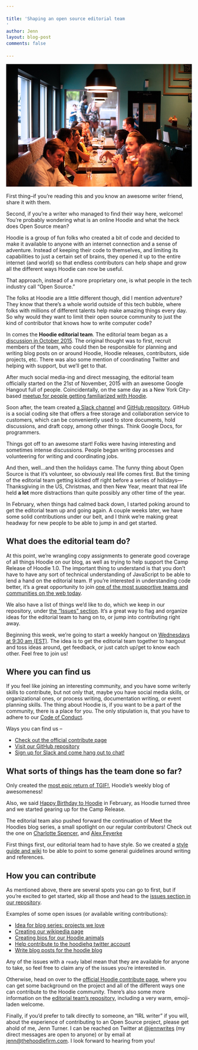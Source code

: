 ```yaml
---

title: 'Shaping an open source editorial team
'
author: Jenn
layout: blog-post
comments: false

---
```


<img src="/blog/images/201603/community.jpg" alt="Community" style="border: 0">

First thing–if you’re reading this and you know an awesome writer friend, share it with them.

Second, if you’re a writer who managed to find their way here, welcome! You’re probably wondering what is an online Hoodie and what the heck does Open Source mean?

Hoodie is a group of fun folks who created a bit of code and decided to make it available to anyone with an internet connection and a sense of adventure. Instead of keeping their code to themselves, and limiting its capabilities to just a certain set of brains, they opened it up to the entire internet (and world) so that endless contributors can help shape and grow all the different ways Hoodie can now be useful.

That approach, instead of a more proprietary one, is what people in the tech industry call “Open Source.”

The folks at Hoodie are a little different though, did I mention adventure? They know that there’s a whole world outside of this tech bubble, where folks with millions of different talents help make amazing things every day. So why would they want to limit their open source community to just the kind of contributor that knows how to write computer code?

In comes the __Hoodie editorial team__. The editorial team began as a [discussion in October 2015](https://github.com/hoodiehq/discussion/issues/82). The original thought was to first, recruit members of the team, who could then be responsible for planning and writing blog posts on or around Hoodie, Hoodie releases, contributors, side projects, etc. There was also some mention of coordinating Twitter and helping with support, but we’ll get to that.

After much social media-ing and direct messaging, the editorial team officially started on the 21st of November, 2015 with an awesome Google Hangout full of people. Coincidentally, on the same day as a New York City-based [meetup for people getting familiarized with Hoodie](http://hood.ie/blog/meet-the-hoodies-offline.html).

Soon after, the team created [a Slack channel](http://hood.ie/chat/) and [GitHub repository](https://github.com/hoodiehq/editorial/). GitHub is a social coding site that offers a free storage and collaboration service to customers, which can be conveniently used to store documents, hold discussions, and draft copy, among other things. Think Google Docs, for programmers.

Things got off to an awesome start! Folks were having interesting and sometimes intense discussions. People began writing processes and volunteering for writing and coordinating jobs.

And then, well…and then the holidays came. The funny thing about Open Source is that it’s volunteer, so obviously real life comes first. But the timing of the editorial team getting kicked off right before a series of holidays—Thanksgiving in the US, Christmas, and then New Year, meant that real life held __a lot__ more distractions than quite possibly any other time of the year.

In February, when things had calmed back down, I started poking around to get the editorial team up and going again. A couple weeks later, we have some solid contributions under our belt, and I think we’re making great headway for new people to be able to jump in and get started.

## What does the editorial team do?
At this point, we’re wrangling copy assignments to generate good coverage of all things Hoodie on our blog, as well as trying to help support the Camp Release of Hoodie 1.0. The important thing to understand is that you don’t have to have any sort of technical understanding of JavaScript to be able to lend a hand on the editorial team. If you’re interested in understanding code better, it’s a great opportunity to join [one of the most supportive teams and communities on the web today](https://opensource.com/life/16/2/hoodie-open-source-community).

We also have a list of things we’d like to do, which we keep in our repository, under [the “Issues” section](https://github.com/hoodiehq/editorial/issues). It’s a great way to flag and organize ideas for the editorial team to hang on to, or jump into contributing right away.

Beginning this week, we’re going to start a weekly hangout on [Wednesdays at 9:30 am (EST)](http://everytimezone.com/#2016-3-9,-1290,cn3). The idea is to get the editorial team together to hangout and toss ideas around, get feedback, or just catch up/get to know each other. Feel free to join us! 

## Where you can find us
If you feel like joining an interesting community, and you have some writerly skills to contribute, but not only that, maybe you have social media skills, or organizational ones, or process writing, documentation writing, or event planning skills. The thing about Hoodie is, if you want to be a part of the community, there is a place for you. The only stipulation is, that you have to adhere to our [Code of Conduct](http://hood.ie/code-of-conduct).

Ways you can find us –
+ [Check out the official contribute page](http://hood.ie/contribute/) 
+ [Visit our GitHub repository](https://github.com/hoodiehq/editorial)
+ [Sign up for Slack and come hang out to chat!](http://hood.ie/chat/)

## What sorts of things has the team done so far?
Only created the [most epic return of TGIF!](http://hood.ie/blog/terrier-open-source-sensitive-democracy-for-hamilton-tiles-tgif-73.html), Hoodie’s weekly blog of awesomeness! 

Also, we said [Happy Birthday to Hoodie](http://hood.ie/blog/happy-birthday-hoodie.html) in February, as Hoodie turned three and we started gearing up for the Camp Release. 

The editorial team also pushed forward the continuation of Meet the Hoodies blog series, a small spotlight on our regular contributors! Check out the one on [Charlotte Spencer](http://hood.ie/blog/Charlotte-Spencer-meet-the-hoodies-2.html), and [Alex Feyerke](http://hood.ie/blog/Alex-Feyerke-meet-the-hoodies-1.html)

First things first, our editorial team had to have style. So we created a [style guide and wiki](https://github.com/hoodiehq/editorial/wiki) to be able to point to some general guidelines around writing and references. 

## How you can contribute
As mentioned above, there are several spots you can go to first, but if you’re excited to get started, skip all those and head to the [issues section in our repository](https://github.com/hoodiehq/editorial/issues).

Examples of some open issues (or available writing contributions):

+ [Idea for blog series: projects we love](https://github.com/hoodiehq/editorial/issues/25)
+ [Creating our wikipedia page](https://github.com/hoodiehq/editorial/issues/57)
+ [Creating bios for our Hoodie animals](https://github.com/hoodiehq/editorial/issues/66)
+ [Help contribute to the hoodiehq twitter account](https://github.com/hoodiehq/editorial/issues/5)
+ [Write blog posts for the hoodie blog](https://github.com/hoodiehq/editorial/issues/71)

Any of the issues with a `ready` label mean that they are available for anyone to take, so feel free to claim any of the issues you’re interested in.

Otherwise, head on over to the [official Hoodie contribute page](http://hood.ie/contribute/), where you can get some background on the project and all of the different ways one can contribute to the Hoodie community. There’s also some more information on the [editorial team’s repository](https://github.com/hoodiehq/editorial), including a very warm, emoji-laden welcome.

Finally, if you’d prefer to talk directly to someone, an “IRL writer” if you will, about the experience of contributing to an Open Source project, please get ahold of me, Jenn Turner. I can be reached on Twitter at [@jennwrites](https://twitter.com/jennwrites) (my direct messages are open to anyone) or by email at [jenn@thehoodiefirm.com](mailto:jenn@thehoodiefirm.com). I look forward to hearing from you!
